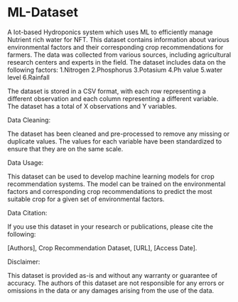# ML-Dataset
A Iot-based Hydroponics system which uses ML to efficiently manage Nutrient rich water for NFT.
This dataset contains information about various environmental factors and their corresponding crop recommendations for farmers. The data was collected from various sources, including agricultural research centers and experts in the field. The dataset includes data on the following factors:
1.Nitrogen 
2.Phosphorus
3.Potasium 
4.Ph value
5.water level
6.Rainfall

The dataset is stored in a CSV format, with each row representing a different observation and each column representing a different variable. The dataset has a total of X observations and Y variables.

Data Cleaning:

The dataset has been cleaned and pre-processed to remove any missing or duplicate values. The values for each variable have been standardized to ensure that they are on the same scale.

Data Usage:

This dataset can be used to develop machine learning models for crop recommendation systems. The model can be trained on the environmental factors and corresponding crop recommendations to predict the most suitable crop for a given set of environmental factors.

Data Citation:

If you use this dataset in your research or publications, please cite the following:

[Authors], Crop Recommendation Dataset, [URL], [Access Date].

Disclaimer:

This dataset is provided as-is and without any warranty or guarantee of accuracy. The authors of this dataset are not responsible for any errors or omissions in the data or any damages arising from the use of the data.

